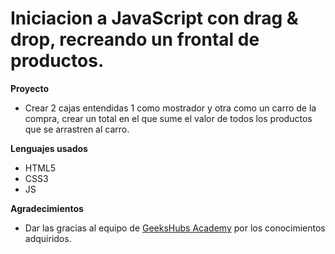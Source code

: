 # Iniciacion a JavaScript con drag & drop, recreando un frontal de productos.
**Proyecto**
- Crear 2 cajas entendidas 1 como mostrador y otra como un carro de la compra, crear un total en el que sume el valor de todos los productos que se arrastren al carro.

**Lenguajes usados**
- HTML5
- CSS3
- JS

**Agradecimientos**
- Dar las gracias al equipo de <a href="https://geekshubsacademy.com/">GeeksHubs Academy</a> por los conocimientos adquiridos.